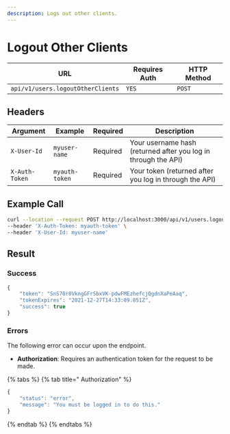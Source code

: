 ```yaml
---
description: Logs out other clients.
---
```


# Logout Other Clients

| URL                               | Requires Auth | HTTP Method |
| --------------------------------- | ------------- | ----------- |
| `api/v1/users.logoutOtherClients` | `YES`         | `POST`      |

## Headers

| Argument       | Example        | Required | Description                                                    |
| -------------- | -------------- | -------- | -------------------------------------------------------------- |
| `X-User-Id`    | `myuser-name`  | Required | Your username hash (returned after you log in through the API) |
| `X-Auth-Token` | `myauth-token` | Required | Your token (returned after you log in through the API)         |

## Example Call

```bash
curl --location --request POST http://localhost:3000/api/v1/users.logoutOtherClients\
--header 'X-Auth-Token: myauth-token' \
--header 'X-User-Id: myuser-name'
```

## Result

### Success

```javascript
{
    "token": "SnS70r0VkngGFrSbxVK-pdwFMEzhefcjQgdnXaPeAaq",
    "tokenExpires": "2021-12-27T14:33:09.851Z",
    "success": true
}
```

### Errors

The following error can occur upon the endpoint.

* **Authorization**: Requires an authentication token for the request to be made.

{% tabs %}
{% tab title=" Authorization" %}
```javascript
{
    "status": "error",
    "message": "You must be logged in to do this."
}
```
{% endtab %}
{% endtabs %}
